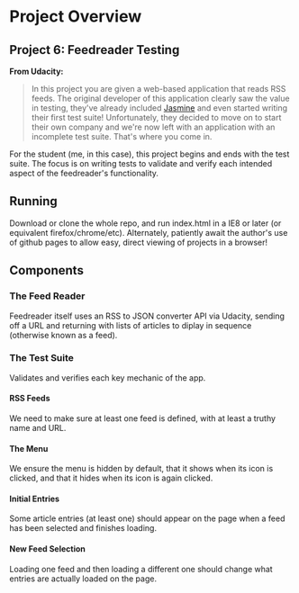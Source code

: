 # Project Overview

## Project 6: Feedreader Testing

**From Udacity:**
>In this project you are given a web-based application that reads RSS feeds. The original developer of this application clearly saw the value in testing, they've already included [Jasmine](http://jasmine.github.io/) and even started writing their first test suite! Unfortunately, they decided to move on to start their own company and we're now left with an application with an incomplete test suite. That's where you come in.

For the student (me, in this case), this project begins and ends with the test suite. The focus is on writing tests to validate and verify each intended aspect of the feedreader's functionality.

## Running
Download or clone the whole repo, and run index.html in a IE8 or later (or equivalent firefox/chrome/etc). Alternately, patiently await the author's use of github pages to allow easy, direct viewing of projects in a browser!

## Components

### The Feed Reader

Feedreader itself uses an RSS to JSON converter API via Udacity, sending off a URL and returning with lists of articles to diplay in sequence (otherwise known as a feed).

### The Test Suite

Validates and verifies each key mechanic of the app.

#### RSS Feeds
We need to make sure at least one feed is defined, with at least a truthy name and URL.
#### The Menu
We ensure the menu is hidden by default, that it shows when its icon is clicked, and that it hides when its icon is again clicked.
#### Initial Entries
Some article entries (at least one) should appear on the page when a feed has been selected and finishes loading.
#### New Feed Selection
Loading one feed and then loading a different one should change what entries are actually loaded on the page.
